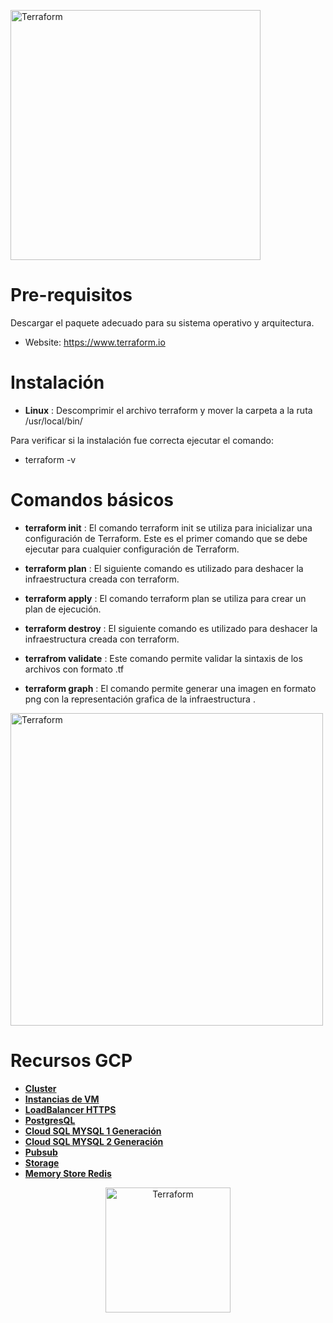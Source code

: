 
<img alt="Terraform" src="https://cdn.rawgit.com/hashicorp/terraform-website/master/content/source/assets/images/logo-hashicorp.svg"
 width="400px" high="200xp"> 

Pre-requisitos 
==============

Descargar el paquete adecuado para su sistema operativo y arquitectura.

- Website: https://www.terraform.io

Instalación  
===========
 
 - **Linux** : Descomprimir el archivo terraform y mover la carpeta a la ruta /usr/local/bin/

Para verificar si la instalación fue correcta ejecutar el comando:

 - terraform -v 


Comandos básicos  
================

 
- **terraform init** : El comando terraform init se utiliza para inicializar una configuración de Terraform. Este es el primer comando que se debe ejecutar para cualquier configuración de Terraform.

- **terraform plan** : El siguiente comando es utilizado para deshacer la infraestructura creada con terraform.

- **terraform apply** : El comando terraform plan se utiliza para crear un plan de ejecución. 

- **terraform destroy** : El siguiente comando es utilizado para deshacer la infraestructura creada con terraform.

- **terrafrom validate** : Este comando permite validar la sintaxis de los archivos con formato .tf

- **terraform graph** : El comando permite generar una imagen en formato png con la representación grafica de la infraestructura .

 <img alt="Terraform" src="https://www.paradigmadigital.com/wp-content/uploads/2015/03/CloudPlatform_HorizontalLockup.png"
 width="500px" high="200xp">

Recursos GCP  
=============

- [**Cluster**](http://www.google.com)
- [**Instancias de VM**](http://www.google.com)
- [**LoadBalancer HTTPS**](http://www.google.com)
- [**PostgresQL**](http://www.google.com)
- [**Cloud SQL MYSQL 1 Generación**](http://www.google.com)
- [**Cloud SQL MYSQL 2 Generación**](http://www.google.com)
- [**Pubsub**](http://www.google.com)
- [**Storage**](http://www.google.com)
- [**Memory Store Redis**](http://www.google.com)

<p align="center"> <img alt="Terraform" src="https://www.zentagroup.com/images/logotipos/logotipo-zenta-c.svg"
 width="200px" high="200xp" align="middle"></p>
